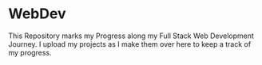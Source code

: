 # WebDev
This Repository marks my Progress along my Full Stack Web Development Journey.
I upload my projects as I make them over here to keep a track of my progress.
